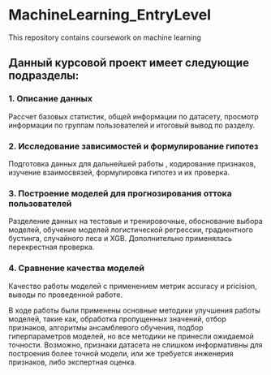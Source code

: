 # MachineLearning_EntryLevel
This repository contains coursework on machine learning


## **Данный курсовой проект имеет следующие подразделы:**
### 1. Описание данных 

Рассчет базовых статистик, общей информации по датасету, просмотр информации по группам пользователей и итоговый вывод по разделу.


### 2. Исследование зависимостей и формулирование гипотез

Подготовка данных для дальнейшей работы , кодирование признаков, изучение взаимосвязей, формулировка гипотез и их проверка.


### 3. Построение моделей для прогнозирования оттока пользователей

Разделение данных на тестовые и тренировочные, обоснование выбора моделей, обучение моделей логистической регрессии, градиентного бустинга, случайного леса и XGB. Дополнительно применялась перекрестная проверка.


### 4. Сравнение качества моделей

Качество работы моделей с применением метрик accuracy и pricision, выводы по проведенной работе.




В ходе работы были применены основные методики улучшения работы моделей, такие как, обработка пропущенных значений, отбор признаков, алгоритмы ансамблевого обучения, подбор гиперпараметров моделей, но все методики не принесли ожидаемой точности. Возможно, признаки датасета не слишком информативны для построения более точной модели, или же требуется инженерия признаков, либо экспертная оценка.
